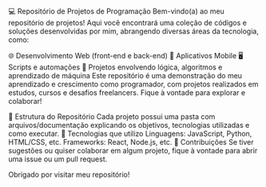 💻 Repositório de Projetos de Programação
Bem-vindo(a) ao meu repositório de projetos! Aqui você encontrará uma coleção de códigos e soluções desenvolvidas por mim, abrangendo diversas áreas da tecnologia, como:

🌐 Desenvolvimento Web (front-end e back-end)
📱 Aplicativos Mobile
🖥️ Scripts e automações
🤖 Projetos envolvendo lógica, algoritmos e aprendizado de máquina
Este repositório é uma demonstração do meu aprendizado e crescimento como programador, com projetos realizados em estudos, cursos e desafios freelancers. Fique à vontade para explorar e colaborar!

📂 Estrutura do Repositório
Cada projeto possui uma pasta com arquivos/documentação explicando os objetivos, tecnologias utilizadas e como executar.
🚀 Tecnologias que utilizo
Linguagens: JavaScript, Python, HTML/CSS, etc.
Frameworks: React, Node.js, etc.
🤝 Contribuições
Se tiver sugestões ou quiser colaborar em algum projeto, fique à vontade para abrir uma issue ou um pull request.

Obrigado por visitar meu repositório!

